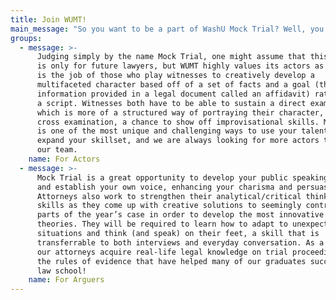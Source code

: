 ```yaml
---
title: Join WUMT!
main_message: "So you want to be a part of WashU Mock Trial? Well, you’ve come to the right place. If you’re interested in trying out for WUMT this fall, learn more about mock trial here and visit our [Facebook page](https://www.facebook.com/WUMockTrial/) to see us in action in and out of the courtroom (you can like it while you’re there!) Still not convinced? Check out [Buzzfeed’s 10 Reasons to Join Wash U Mock Trial](https://www.buzzfeed.com/artsmart/top-10-reasons-to-join-wash-u-mock-trial-edpk?utm_term=.oaVo0pVN9#.hr61Oy2Rp). If you have any questions, feel free to email our recruitment chairs, [Dana Abelson and Juan Williams](mailto:recruitment@washumocktrial.org). To try out for WUMT, you must attend an info session on either **September 5th or 6th**\_at 6:30 pm in the South 40 Private Dining Room. You can access the application and tryout packet here after our info session. Tryouts will be on **Saturday, September 9th** on the first floor of Siegle Hall, Room 109. The team will be announced by midnight on **September 10th**. We can’t wait to have you!"
groups:
  - message: >-
      Judging simply by the name Mock Trial, one might assume that this activity
      is only for future lawyers, but WUMT highly values its actors as well. It
      is the job of those who play witnesses to creatively develop a
      multifaceted character based off of a set of facts and a goal (the
      information provided in a legal document called an affidavit) rather than
      a script. Witnesses both have to be able to sustain a direct examination,
      which is more of a structured way of portraying their character, and a
      cross examination, a chance to show off improvisational skills. Mock Trial
      is one of the most unique and challenging ways to use your talents and
      expand your skillset, and we are always looking for more actors to join
      our team.
    name: For Actors
  - message: >-
      Mock Trial is a great opportunity to develop your public speaking skills
      and establish your own voice, enhancing your charisma and persuasiveness.
      Attorneys also work to strengthen their analytical/critical thinking
      skills as they come up with creative solutions to seemingly contradictory
      parts of the year’s case in order to develop the most innovative case
      theories. They will be required to learn how to adapt to unexpected
      situations and think (and speak) on their feet, a skill that is
      transferrable to both interviews and everyday conversation. As a bonus,
      our attorneys acquire real-life legal knowledge on trial proceedings and
      the rules of evidence that have helped many of our graduates succeed in
      law school!
    name: For Arguers
---
```







